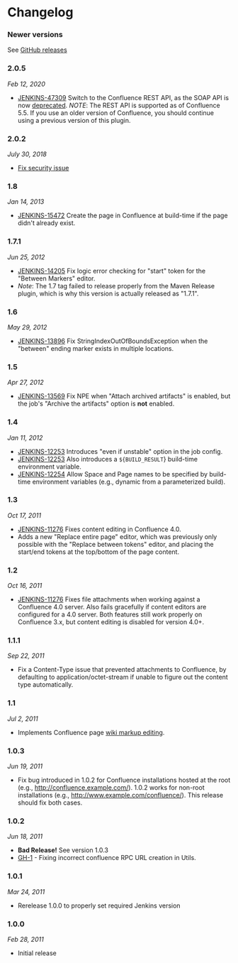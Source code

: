 Changelog
===

### Newer versions

See [GitHub releases](https://github.com/jenkinsci/confluence-publisher-plugin/releases)

### 2.0.5
_Feb 12, 2020_

-   [JENKINS-47309](https://issues.jenkins-ci.org/browse/JENKINS-47309)
    Switch to the Confluence REST API, as the SOAP API is now
    [deprecated](https://developer.atlassian.com/server/confluence/confluence-xml-rpc-and-soap-apis/).
    *NOTE*: The REST API is supported as of Confluence 5.5. If you
    use an older version of Confluence, you should continue using a
    previous version of this plugin.

### 2.0.2
_July 30, 2018_

-   [Fix security
    issue](https://jenkins.io/security/advisory/2018-07-30/#SECURITY-982)

### 1.8
_Jan 14, 2013_

-   [JENKINS-15472](https://issues.jenkins-ci.org/browse/JENKINS-15472)
    Create the page in Confluence at build-time if the page didn't
    already exist.

### 1.7.1
_Jun 25, 2012_

-   [JENKINS-14205](https://issues.jenkins-ci.org/browse/JENKINS-14205)
    Fix logic error checking for "start" token for the "Between Markers"
    editor.
-   *Note*: The 1.7 tag failed to release properly from the Maven
    Release plugin, which is why this version is actually released as
    "1.7.1".

### 1.6
_May 29, 2012_

-   [JENKINS-13896](https://issues.jenkins-ci.org/browse/JENKINS-13896)
    Fix StringIndexOutOfBoundsException when the "between" ending marker
    exists in multiple locations.

### 1.5
_Apr 27, 2012_

-   [JENKINS-13569](https://issues.jenkins-ci.org/browse/JENKINS-13569)
    Fix NPE when "Attach archived artifacts" is enabled, but the job's
    "Archive the artifacts" option is **not** enabled.

### 1.4
_Jan 11, 2012_

-   [JENKINS-12253](https://issues.jenkins-ci.org/browse/JENKINS-12253)
    Introduces "even if unstable" option in the job config.
-   [JENKINS-12253](https://issues.jenkins-ci.org/browse/JENKINS-12253)
    Also introduces a `${BUILD_RESULT`} build-time environment variable.
-   [JENKINS-12254](https://issues.jenkins-ci.org/browse/JENKINS-12254)
    Allow Space and Page names to be specified by build-time environment
    variables (e.g., dynamic from a parameterized build).

### 1.3
_Oct 17, 2011_

-   [JENKINS-11276](https://issues.jenkins-ci.org/browse/JENKINS-11276)
    Fixes content editing in Confluence 4.0.
-   Adds a new "Replace entire page" editor, which was previously only
    possible with the "Replace between tokens" editor, and placing the
    start/end tokens at the top/bottom of the page content.

### 1.2
_Oct 16, 2011_

-   [JENKINS-11276](https://issues.jenkins-ci.org/browse/JENKINS-11276)
    Fixes file attachments when working against a Confluence 4.0 server.
    Also fails gracefully if content editors are configured for a 4.0
    server. Both features still work properly on Confluence 3.x, but
    content editing is disabled for version 4.0+.

### 1.1.1
_Sep 22, 2011_

-   Fix a Content-Type issue that prevented attachments to Confluence,
    by defaulting to application/octet-stream if unable to figure out
    the content type automatically.

### 1.1
_Jul 2, 2011_

-   Implements Confluence page [wiki markup
    editing](https://wiki.jenkins-ci.org/display/JENKINS/Confluence+Publisher+Plugin#ConfluencePublisherPlugin-Editingpagemarkup).

### 1.0.3
_Jun 19, 2011_

-   Fix bug introduced in 1.0.2 for Confluence installations hosted at
    the root (e.g., <http://confluence.example.com/>). 1.0.2 works for
    non-root installations (e.g., <http://www.example.com/confluence/>).
    This release should fix both cases.

### 1.0.2
_Jun 18, 2011_

-   **Bad Release!** See version 1.0.3
-   [GH-1](https://github.com/jenkinsci/confluence-publisher-plugin/pull/1) -
    Fixing incorrect confluence RPC URL creation in Utils.

### 1.0.1
_Mar 24, 2011_

-   Rerelease 1.0.0 to properly set required Jenkins version

### 1.0.0
_Feb 28, 2011_

-   Initial release

